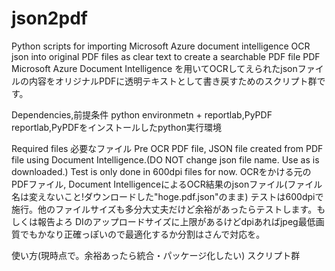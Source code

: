 # json2pdf
Python scripts for importing Microsoft Azure document intelligence OCR json into original PDF files as clear text to create a searchable PDF file
PDF Microsoft Azure Document Intelligence を用いてOCRしてえられたjsonファイルの内容をオリジナルPDFに透明テキストとして書き戻すためのスクリプト群です。 

Dependencies,前提条件
python environmetn + reportlab,PyPDF
reportlab,PyPDFをインストールしたpython実行環境

Required files 必要なファイル
Pre OCR PDF file, JSON file created from PDF file using Document Intelligence.(DO NOT change json file name. Use as is downloaded.)
Test is only done in 600dpi files for now.
OCRをかける元のPDFファイル, Document IntelligenceによるOCR結果のjsonファイル(ファイル名は変えないこと!ダウンロードした"hoge.pdf.json"のまま)
テストは600dpiで施行。他のファイルサイズも多分大丈夫だけど余裕があったらテストします。もしくは報告よろ
DIのアップロードサイズに上限があるけどdpiあればjpeg最低画質でもかなり正確っぽいので最適化するか分割はさんで対応を。



使い方(現時点で。余裕あったら統合・パッケージ化したい)
スクリプト群